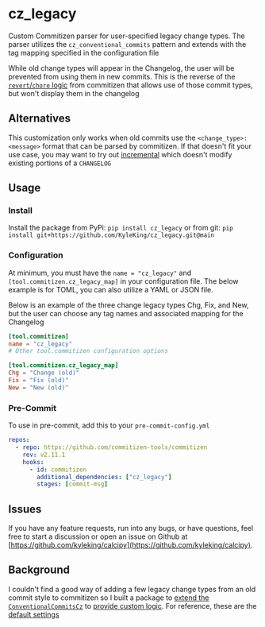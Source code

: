 # cz_legacy

Custom Commitizen parser for user-specified legacy change types. The parser utilizes the `cz_conventional_commits` pattern and extends with the tag mapping specified in the configuration file

While old change types will appear in the Changelog, the user will be prevented from using them in new commits. This is the reverse of the [`revert`/`chore` logic](https://github.com/commitizen-tools/commitizen#why-are-revert-and-chore-valid-types-in-the-check-pattern-of-cz-conventional_commits-but-not-types-we-can-select) from commitizen that allows use of those commit types, but won't display them in the changelog

## Alternatives

This customization only works when old commits use the `<change_type>: <message>` format that can be parsed by commitizen. If that doesn't fit your use case, you may want to try out [incremental](https://commitizen-tools.github.io/commitizen/changelog/#incremental) which doesn't modify existing portions of a `CHANGELOG`

## Usage

### Install

Install the package from PyPi: `pip install cz_legacy` or from git: `pip install git+https://github.com/KyleKing/cz_legacy.git@main`

### Configuration

At minimum, you must have the `name = "cz_legacy"` and `[tool.commitizen.cz_legacy_map]` in your configuration file. The below example is for TOML, you can also utilize a YAML or JSON file.

Below is an example of the three change legacy types Chg, Fix, and New, but the user can choose any tag names and associated mapping for the Changelog

```toml
[tool.commitizen]
name = "cz_legacy"
# Other tool.commitizen configuration options

[tool.commitizen.cz_legacy_map]
Chg = "Change (old)"
Fix = "Fix (old)"
New = "New (old)"
```

### Pre-Commit

To use in pre-commit, add this to your `pre-commit-config.yml`

```yaml
repos:
  - repo: https://github.com/commitizen-tools/commitizen
    rev: v2.11.1
    hooks:
      - id: commitizen
        additional_dependencies: ["cz_legacy"]
        stages: [commit-msg]
```

## Issues

If you have any feature requests, run into any bugs, or have questions, feel free to start a discussion or open an issue on Github at [https://github.com/kyleking/calcipy](https://github.com/kyleking/calcipy).

## Background

I couldn't find a good way of adding a few legacy change types from an old commit style to commitizen so I built a package to [extend the `ConventionalCommitsCz`](https://github.com/commitizen-tools/commitizen/blob/master/commitizen/cz/conventional_commits/conventional_commits.py) to [provide custom logic](https://commitizen-tools.github.io/commitizen/customization/#2-customize-through-customizing-a-class). For reference, these are the [default settings](https://github.com/commitizen-tools/commitizen/blob/master/commitizen/defaults.py)
